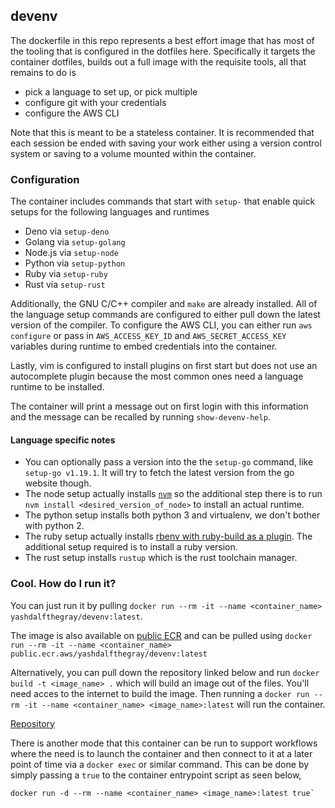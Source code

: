 ## devenv

The dockerfile in this repo represents a best effort image that has most of the tooling that is configured in the dotfiles here. Specifically it targets the container dotfiles, builds out a full image with the requisite tools, all that remains to do is

- pick a language to set up, or pick multiple
- configure git with your credentials
- configure the AWS CLI

Note that this is meant to be a stateless container. It is recommended that each session be ended with saving your work either using a version control system or saving to a volume mounted within the container.

### Configuration

The container includes commands that start with `setup-` that enable quick setups for the following languages and runtimes

- Deno via `setup-deno`
- Golang via `setup-golang`
- Node.js via `setup-node`
- Python via `setup-python`
- Ruby via `setup-ruby`
- Rust via `setup-rust`

Additionally, the GNU C/C++ compiler and `make` are already installed. All of the language setup commands are configured to either pull down the latest version of the compiler. To configure the AWS CLI, you can either run `aws configure` or pass in `AWS_ACCESS_KEY_ID` and `AWS_SECRET_ACCESS_KEY` variables during runtime to embed credentials into the container.

Lastly, vim is configured to install plugins on first start but does not use an autocomplete plugin because the most common ones need a language runtime to be installed.

The container will print a message out on first login with this information and the message can be recalled by running `show-devenv-help`.

#### Language specific notes

- You can optionally pass a version into the the `setup-go` command, like `setup-go v1.19.1`. It will try to fetch the latest version from the go website though.
- The node setup actually installs [`nvm`](https://github.com/nvm-sh/nvm) so the additional step there is to run `nvm install <desired_version_of_node>` to install an actual runtime.
- The python setup installs both python 3 and virtualenv, we don't bother with python 2.
- The ruby setup actually installs [rbenv with ruby-build as a plugin](https://github.com/rbenv/rbenv). The additional setup required is to install a ruby version.
- The rust setup installs `rustup` which is the rust toolchain manager.

### Cool. How do I run it?

You can just run it by pulling `docker run --rm -it --name <container_name> yashdalfthegray/devenv:latest`.

The image is also available on [public ECR](https://gallery.ecr.aws/yashdalfthegray/devenv) and can be pulled using `docker run --rm -it --name <container_name> public.ecr.aws/yashdalfthegray/devenv:latest`

Alternatively, you can pull down the repository linked below and run `docker build -t <image_name> .` which will build an image out of the files. You'll need acces to the internet to build the image. Then running a `docker run --rm -it --name <container_name> <image_name>:latest` will run the container.

[Repository](https://github.com/YashdalfTheGray/dotfiles)

There is another mode that this container can be run to support workflows where the need is to launch the container and then connect to it at a later point of time via a `docker exec` or similar command. This can be done by simply passing a `true` to the container entrypoint script as seen below,

```
docker run -d --rm --name <container_name> <image_name>:latest true`
```
